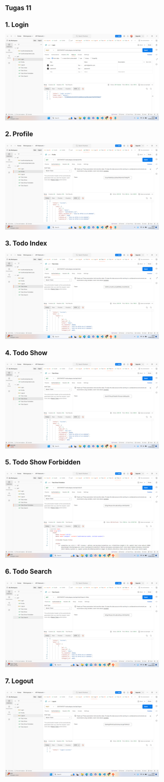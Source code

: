 ## Tugas 11

## 1. Login
![alt text](<screenshot/tugas11/Screenshot (270).png>)

## 2. Profile
![alt text](<screenshot/tugas11/Screenshot (271).png>)

## 3. Todo Index
![alt text](<screenshot/tugas11/Screenshot (272).png>)

## 4. Todo Show
![alt text](<screenshot/tugas11/Screenshot (273).png>)

## 5. Todo Show Forbidden
![alt text](image.png)

## 6. Todo Search
![alt text](<screenshot/tugas11/Screenshot (274).png>)

## 7. Logout
![alt text](<screenshot/tugas11/Screenshot (275).png>)
